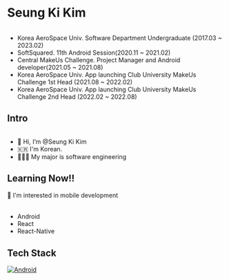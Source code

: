 <!--
**tmdrl980430/tmdrl980430** is a ✨ _special_ ✨ repository because its `README.md` (this file) appears on your GitHub profile.

Here are some ideas to get you started:

- 🔭 I’m currently working on ...
- 🌱 I’m currently learning ...
- 👯 I’m looking to collaborate on ...
- 🤔 I’m looking for help with ...
- 💬 Ask me about ...
- 📫 How to reach me: ...
- 😄 Pronouns: ...
- ⚡ Fun fact: ...
-->
# Seung Ki Kim
######
- Korea AeroSpace Univ. Software Department Undergraduate (2017.03 ~ 2023.02)
- SoftSquared. 11th Android Session(2020.11 ~ 2021.02)
- Central MakeUs Challenge. Project Manager and Android developer(2021.05 ~ 2021.08)
- Korea AeroSpace Univ. App launching Club University MakeUs Challenge 1st Head (2021.08 ~ 2022.02)
- Korea AeroSpace Univ. App launching Club University MakeUs Challenge 2nd Head (2022.02 ~ 2022.08)

## Intro
######
- 👋 Hi, I’m @Seung Ki Kim
- 🇰🇷 I'm Korean.
- 👨🏻‍🎓 My major is software engineering

## Learning Now!!
👀 I'm interested in mobile development
######
- Android
- React
- React-Native

## Tech Stack
[![Android](https://img.shields.io/badge/Android(Kotlin)-F7DF1E?style=flat-square&logo=JavaScript&logoColor=black)](https://github.com/Central-MakeUs/SOUP_AOS)

